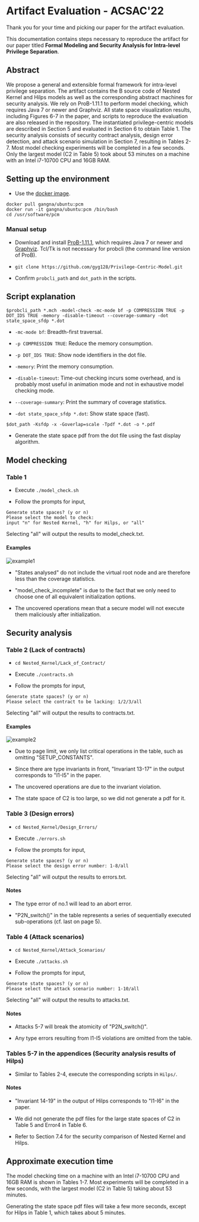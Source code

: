 # Artifact Evaluation - ACSAC'22

Thank you for your time and picking our paper for the artifact evaluation.

This documentation contains steps necessary to reproduce the artifact for our paper titled **Formal Modeling and Security Analysis for Intra-level Privilege Separation**.

## Abstract

We propose a general and extensible formal framework for intra-level privilege separation. The artifact contains the B source code of Nested Kernel and Hilps models as well as the corresponding abstract machines for security analysis. We rely on ProB-1.11.1 to perform model checking, which requires Java 7 or newer and Graphviz. All state space visualization results, including Figures 6-7 in the paper, and scripts to reproduce the evaluation are also released in the repository. The instantiated privilege-centric models are described in Section 5 and evaluated in Section 6 to obtain Table 1. The security analysis consists of security contract analysis, design error detection, and attack scenario simulation in Section 7, resulting in Tables 2-7. Most model checking experiments will be completed in a few seconds. Only the largest model (C2 in Table 5) took about 53 minutes on a machine with an Intel i7-10700 CPU and 16GB RAM.

## Setting up the environment

* Use the [docker image](https://hub.docker.com/r/gangna/ubuntu/tags).

```
docker pull gangna/ubuntu:pcm
docker run -it gangna/ubuntu:pcm /bin/bash
cd /usr/software/pcm
```

### Manual setup

* Download and install [ProB-1.11.1](https://prob.hhu.de/w/index.php?title=Download), which requires Java 7 or newer and [Graphviz](https://www.graphviz.org/download/). Tcl/Tk is not necessary for probcli (the command line version of ProB).

* `git clone https://github.com/gyg128/Privilege-Centric-Model.git`

* Confirm `probcli_path` and `dot_path` in the scripts.

## Script explanation

```
$probcli_path *.mch -model-check -mc-mode bf -p COMPRESSION TRUE -p DOT_IDS TRUE -memory -disable-timeout --coverage-summary -dot state_space_sfdp *.dot
```
* `-mc-mode bf`: Breadth-first traversal.

* `-p COMPRESSION TRUE`: Reduce the memory consumption.

* `-p DOT_IDS TRUE`: Show node identifiers in the dot file.

* `-memory`: Print the memory consumption.

* `-disable-timeout`: Time-out checking incurs some overhead, and is probably most useful in animation mode and not in exhaustive model checking mode.

* `--coverage-summary`: Print the summary of coverage statistics.

* `-dot state_space_sfdp *.dot`: Show state space (fast).

```
$dot_path -Ksfdp -x -Goverlap=scale -Tpdf *.dot -o *.pdf
```
* Generate the state space pdf from the dot file using the fast display algorithm.

## Model checking

### Table 1

* Execute `./model_check.sh`

* Follow the prompts for input,
```
Generate state spaces? (y or n)
Please select the model to check:
input "n" for Nested Kernel, "h" for Hilps, or "all"
```
Selecting "all" will output the results to model_check.txt.

#### Examples

![example1](https://github.com/gyg128/Privilege-Centric-Model/blob/main/Examples/example1.png)

* "States analysed" do not include the virtual root node and are therefore less than the coverage statistics.

* "model_check_incomplete" is due to the fact that we only need to choose one of all equivalent initialization options.

* The uncovered operations mean that a secure model will not execute them maliciously after initialization.

## Security analysis

### Table 2 (Lack of contracts)

* `cd Nested_Kernel/Lack_of_Contract/`

* Execute `./contracts.sh`

* Follow the prompts for input,
```
Generate state spaces? (y or n)
Please select the contract to be lacking: 1/2/3/all
```
Selecting "all" will output the results to contracts.txt.

#### Examples

![example2](https://github.com/gyg128/Privilege-Centric-Model/blob/main/Examples/example2.png)

* Due to page limit, we only list critical operations in the table, such as omitting "SETUP_CONSTANTS".

* Since there are type invariants in front, "Invariant 13-17" in the output corresponds to "I1-I5" in the paper.

* The uncovered operations are due to the invariant violation.

* The state space of C2 is too large, so we did not generate a pdf for it.

### Table 3 (Design errors)

* `cd Nested_Kernel/Design_Errors/`

* Execute `./errors.sh`

* Follow the prompts for input,
```
Generate state spaces? (y or n)
Please select the design error number: 1-8/all
```
Selecting "all" will output the results to errors.txt.

#### Notes

* The type error of no.1 will lead to an abort error.

* "P2N_switch()" in the table represents a series of sequentially executed sub-operations (cf. last on page 5).

### Table 4 (Attack scenarios)

* `cd Nested_Kernel/Attack_Scenarios/`

* Execute `./attacks.sh`

* Follow the prompts for input,
```
Generate state spaces? (y or n)
Please select the attack scenario number: 1-10/all
```
Selecting "all" will output the results to attacks.txt.

#### Notes

* Attacks 5-7 will break the atomicity of "P2N_switch()".

* Any type errors resulting from I1-I5 violations are omitted from the table.

### Tables 5-7 in the appendices (Security analysis results of Hilps)

* Similar to Tables 2-4, execute the corresponding scripts in `Hilps/`.

#### Notes

* "Invariant 14-19" in the output of Hilps corresponds to "I1-I6" in the paper.

* We did not generate the pdf files for the large state spaces of C2 in Table 5 and Error4 in Table 6.

* Refer to Section 7.4 for the security comparison of Nested Kernel and Hilps.

## Approximate execution time

The model checking time on a machine with an Intel i7-10700 CPU and 16GB RAM is shown in Tables 1-7. Most experiments will be completed in a few seconds, with the largest model (C2 in Table 5) taking about 53 minutes.

Generating the state space pdf files will take a few more seconds, except for Hilps in Table 1, which takes about 5 minutes.